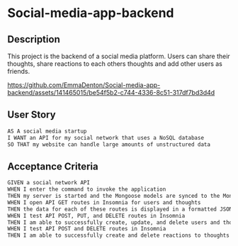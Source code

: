 # Social-media-app-backend

## Description

This project is the backend of a social media platform. Users can share their thoughts, share reactions to each others thoughts and add other users as friends.

https://github.com/EmmaDenton/Social-media-app-backend/assets/141465015/be54f5b2-c744-4336-8c51-317df7bd3d4d


## User Story

```md
AS A social media startup
I WANT an API for my social network that uses a NoSQL database
SO THAT my website can handle large amounts of unstructured data
```

## Acceptance Criteria

```md
GIVEN a social network API
WHEN I enter the command to invoke the application
THEN my server is started and the Mongoose models are synced to the MongoDB database
WHEN I open API GET routes in Insomnia for users and thoughts
THEN the data for each of these routes is displayed in a formatted JSON
WHEN I test API POST, PUT, and DELETE routes in Insomnia
THEN I am able to successfully create, update, and delete users and thoughts in my database
WHEN I test API POST and DELETE routes in Insomnia
THEN I am able to successfully create and delete reactions to thoughts and add and remove friends to a user’s friend list
```
